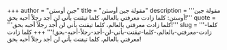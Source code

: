 +++
author = "جين أوستن"
title = "مقولة جين أوستن"
description = '''مقولة جين أوستن: كلما زادت معرفتي بالعالم، كلما تيقنت بأني لن أجد رجلاً أحبه بحق!'''
quote = '''كلما زادت معرفتي بالعالم، كلما تيقنت بأني لن أجد رجلاً أحبه بحق!'''
slug = '''كلما-زادت-معرفتي-بالعالم،-كلما-تيقنت-بأني-لن-أجد-رجلاً-أحبه-بحق!'''
+++
كلما زادت معرفتي بالعالم، كلما تيقنت بأني لن أجد رجلاً أحبه بحق!
